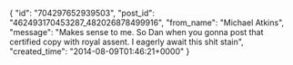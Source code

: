  {
   "id": "704297652939503",
   "post_id": "462493170453287_482026878499916",
   "from_name": "Michael Atkins",
   "message": "Makes sense to me.  So Dan when you gonna post that certified copy with royal assent.  I eagerly await this shit stain",
   "created_time": "2014-08-09T01:46:21+0000"
 }

